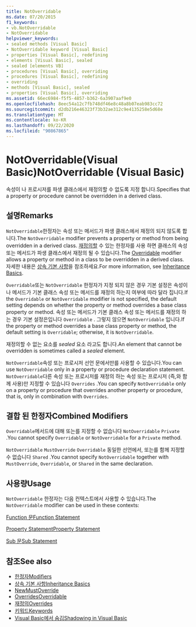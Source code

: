 ```yaml
---
title: NotOverridable
ms.date: 07/20/2015
f1_keywords:
- vb.NotOverridable
- NotOverridable
helpviewer_keywords:
- sealed methods [Visual Basic]
- NotOverridable keyword [Visual Basic]
- properties [Visual Basic], redefining
- elements [Visual Basic], sealed
- sealed [elements VB]
- procedures [Visual Basic], overriding
- procedures [Visual Basic], redefining
- overriding
- methods [Visual Basic], sealed
- properties [Visual Basic], overriding
ms.assetid: 66ec6984-f5f5-4857-b362-6a3907aaf9e0
ms.openlocfilehash: 8eec54a12c7fb748df46e8c48a8b07eab983cc72
ms.sourcegitcommit: d2db216e46323f73b32ae312c9e4135258e5d68e
ms.translationtype: MT
ms.contentlocale: ko-KR
ms.lasthandoff: 09/22/2020
ms.locfileid: "90867865"
---
```

# <a name="notoverridable-visual-basic"></a><span data-ttu-id="a0b4e-102">NotOverridable(Visual Basic)</span><span class="sxs-lookup"><span data-stu-id="a0b4e-102">NotOverridable (Visual Basic)</span></span>

<span data-ttu-id="a0b4e-103">속성이 나 프로시저를 파생 클래스에서 재정의할 수 없도록 지정 합니다.</span><span class="sxs-lookup"><span data-stu-id="a0b4e-103">Specifies that a property or procedure cannot be overridden in a derived class.</span></span>  
  
## <a name="remarks"></a><span data-ttu-id="a0b4e-104">설명</span><span class="sxs-lookup"><span data-stu-id="a0b4e-104">Remarks</span></span>  

 <span data-ttu-id="a0b4e-105">`NotOverridable`한정자는 속성 또는 메서드가 파생 클래스에서 재정의 되지 않도록 합니다.</span><span class="sxs-lookup"><span data-stu-id="a0b4e-105">The `NotOverridable` modifier prevents a property or method from being overridden in a derived class.</span></span>  <span data-ttu-id="a0b4e-106">[재정의할](overridable.md) 수 있는 한정자를 사용 하면 클래스의 속성 또는 메서드가 파생 클래스에서 재정의 될 수 있습니다.</span><span class="sxs-lookup"><span data-stu-id="a0b4e-106">The [Overridable](overridable.md) modifier allows a property or method in a class to be overridden in a derived class.</span></span> <span data-ttu-id="a0b4e-107">자세한 내용은 [상속 기본 사항](../../programming-guide/language-features/objects-and-classes/inheritance-basics.md)을 참조하세요.</span><span class="sxs-lookup"><span data-stu-id="a0b4e-107">For more information, see [Inheritance Basics](../../programming-guide/language-features/objects-and-classes/inheritance-basics.md).</span></span>  
  
 <span data-ttu-id="a0b4e-108">`Overridable`또는 `NotOverridable` 한정자가 지정 되지 않은 경우 기본 설정은 속성이 나 메서드가 기본 클래스 속성 또는 메서드를 재정의 하는지 여부에 따라 달라 집니다.</span><span class="sxs-lookup"><span data-stu-id="a0b4e-108">If the `Overridable` or `NotOverridable` modifier is not specified, the default setting depends on whether the property or method overrides a base class property or method.</span></span> <span data-ttu-id="a0b4e-109">속성 또는 메서드가 기본 클래스 속성 또는 메서드를 재정의 하는 경우 기본 설정은입니다 `Overridable` . 그렇지 않으면 `NotOverridable` 입니다.</span><span class="sxs-lookup"><span data-stu-id="a0b4e-109">If the property or method overrides a base class property or method, the default setting is `Overridable`; otherwise, it is `NotOverridable`.</span></span>  
  
 <span data-ttu-id="a0b4e-110">재정의할 수 없는 요소를 *sealed* 요소 라고도 합니다.</span><span class="sxs-lookup"><span data-stu-id="a0b4e-110">An element that cannot be overridden is sometimes called a *sealed* element.</span></span>  
  
 <span data-ttu-id="a0b4e-111">`NotOverridable`속성 또는 프로시저 선언 문에서만를 사용할 수 있습니다.</span><span class="sxs-lookup"><span data-stu-id="a0b4e-111">You can use `NotOverridable` only in a property or procedure declaration statement.</span></span> <span data-ttu-id="a0b4e-112">`NotOverridable`다른 속성 또는 프로시저를 재정의 하는 속성 또는 프로시저 (즉,와 함께 사용)만 지정할 수 있습니다 `Overrides` .</span><span class="sxs-lookup"><span data-stu-id="a0b4e-112">You can specify `NotOverridable` only on a property or procedure that overrides another property or procedure, that is, only in combination with `Overrides`.</span></span>  
  
## <a name="combined-modifiers"></a><span data-ttu-id="a0b4e-113">결합 된 한정자</span><span class="sxs-lookup"><span data-stu-id="a0b4e-113">Combined Modifiers</span></span>  

 <span data-ttu-id="a0b4e-114">`Overridable`메서드에 대해 또는를 지정할 수 없습니다 `NotOverridable` `Private` .</span><span class="sxs-lookup"><span data-stu-id="a0b4e-114">You cannot specify `Overridable` or `NotOverridable` for a `Private` method.</span></span>  
  
 <span data-ttu-id="a0b4e-115">`NotOverridable` `MustOverride` `Overridable` 동일한 선언에서, 또는를 함께 지정할 수 없습니다 `Shared` .</span><span class="sxs-lookup"><span data-stu-id="a0b4e-115">You cannot specify `NotOverridable` together with `MustOverride`, `Overridable`, or `Shared` in the same declaration.</span></span>  
  
## <a name="usage"></a><span data-ttu-id="a0b4e-116">사용량</span><span class="sxs-lookup"><span data-stu-id="a0b4e-116">Usage</span></span>  

 <span data-ttu-id="a0b4e-117">`NotOverridable` 한정자는 다음 컨텍스트에서 사용할 수 있습니다.</span><span class="sxs-lookup"><span data-stu-id="a0b4e-117">The `NotOverridable` modifier can be used in these contexts:</span></span>  
  
 [<span data-ttu-id="a0b4e-118">Function 문</span><span class="sxs-lookup"><span data-stu-id="a0b4e-118">Function Statement</span></span>](../statements/function-statement.md)  
  
 [<span data-ttu-id="a0b4e-119">Property Statement</span><span class="sxs-lookup"><span data-stu-id="a0b4e-119">Property Statement</span></span>](../statements/property-statement.md)  
  
 [<span data-ttu-id="a0b4e-120">Sub 문</span><span class="sxs-lookup"><span data-stu-id="a0b4e-120">Sub Statement</span></span>](../statements/sub-statement.md)  
  
## <a name="see-also"></a><span data-ttu-id="a0b4e-121">참조</span><span class="sxs-lookup"><span data-stu-id="a0b4e-121">See also</span></span>

- [<span data-ttu-id="a0b4e-122">한정자</span><span class="sxs-lookup"><span data-stu-id="a0b4e-122">Modifiers</span></span>](index.md)
- [<span data-ttu-id="a0b4e-123">상속 기본 사항</span><span class="sxs-lookup"><span data-stu-id="a0b4e-123">Inheritance Basics</span></span>](../../programming-guide/language-features/objects-and-classes/inheritance-basics.md)
- [<span data-ttu-id="a0b4e-124">New</span><span class="sxs-lookup"><span data-stu-id="a0b4e-124">MustOverride</span></span>](mustoverride.md)
- [<span data-ttu-id="a0b4e-125">Overrides</span><span class="sxs-lookup"><span data-stu-id="a0b4e-125">Overridable</span></span>](overridable.md)
- [<span data-ttu-id="a0b4e-126">재정의</span><span class="sxs-lookup"><span data-stu-id="a0b4e-126">Overrides</span></span>](overrides.md)
- [<span data-ttu-id="a0b4e-127">키워드</span><span class="sxs-lookup"><span data-stu-id="a0b4e-127">Keywords</span></span>](../keywords/index.md)
- [<span data-ttu-id="a0b4e-128">Visual Basic에서 숨김</span><span class="sxs-lookup"><span data-stu-id="a0b4e-128">Shadowing in Visual Basic</span></span>](../../programming-guide/language-features/declared-elements/shadowing.md)
